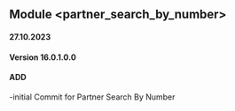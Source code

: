 ## Module <partner_search_by_number>

#### 27.10.2023
#### Version 16.0.1.0.0
#### ADD

-initial Commit for Partner Search By Number
